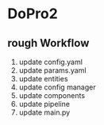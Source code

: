 # DoPro2

## rough Workflow

1. update config.yaml
2. update params.yaml
3. update entities
4. update config manager
5. update components
6. update pipeline
7. update main.py